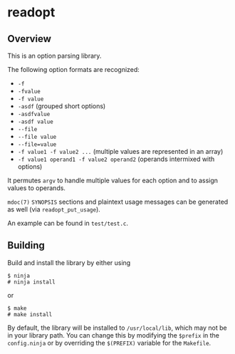 # readopt

## Overview

This is an option parsing library.

The following option formats are recognized:
* `-f`
* `-fvalue`
* `-f value`
* `-asdf` (grouped short options)
* `-asdfvalue`
* `-asdf value`
* `--file`
* `--file value`
* `--file=value`
* `-f value1 -f value2 ...` (multiple values are represented in an array)
* `-f value1 operand1 -f value2 operand2` (operands intermixed with options)

It permutes `argv` to handle multiple values for each option and to assign
values to operands.

`mdoc(7)` `SYNOPSIS` sections and plaintext usage messages can be generated as
well (via `readopt_put_usage`).

An example can be found in `test/test.c`.

## Building

Build and install the library by either using

```
$ ninja
# ninja install
```

or

```
$ make
# make install
```

By default, the library will be installed to `/usr/local/lib`, which may not be
in your library path. You can change this by modifying the `$prefix` in the
`config.ninja` or by overriding the `$(PREFIX)` variable for the `Makefile`.
